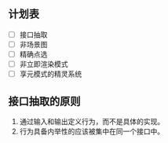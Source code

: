 ## 计划表

- [ ] 接口抽取
- [ ] 非场景图
- [ ] 精确点选
- [ ] 非立即渲染模式
- [ ] 享元模式的精灵系统

## 接口抽取的原则

1. 通过输入和输出定义行为，而不是具体的实现。
2. 行为具备内举性的应该被集中在同一个接口中。

